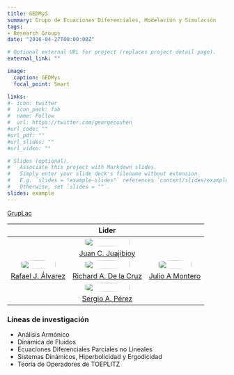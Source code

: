 ```yaml
---
title: GEDMyS
summary: Grupo de Ecuaciones Diferenciales, Modelación y Simulación
tags:
- Research Groups
date: "2016-04-27T00:00:00Z"

# Optional external URL for project (replaces project detail page).
external_link: ""

image:
  caption: GEDMys
  focal_point: Smart

links:
#- icon: twitter
#  icon_pack: fab
#  name: Follow
#  url: https://twitter.com/georgecushen
#url_code: ""
#url_pdf: ""
#url_slides: ""
#url_video: ""

# Slides (optional).
#   Associate this project with Markdown slides.
#   Simply enter your slide deck's filename without extension.
#   E.g. `slides = "example-slides"` references `content/slides/example-slides.md`.
#   Otherwise, set `slides = ""`.
slides: example
---
```


<style>
  #circleM
  {
  border-radius:50% 50% 50% 50%;
  width: 80%;
  }
</style>

[GrupLac](https://scienti.minciencias.gov.co/gruplac/jsp/visualiza/visualizagr.jsp?nro=00000000017763)

&nbsp;| Lider | &nbsp;
:---: | :---:| :---:
&nbsp;|[<img src ="https://matematicas.netlify.app/authors/juajibioy-j/avatar_hu4a3270082817f630a98bdf2cf7b3b5de_635101_270x270_fill_q90_lanczos_center.jpeg" id="circleM">](https://matematicas.netlify.app/authors/juajibioy-j/) | &nbsp;
&nbsp;| [Juan C. Juajibioy](https://matematicas.netlify.app/authors/juajibioy-j/) | &nbsp;
[<img src ="https://matematicas.netlify.app/authors/alvarez-r/avatar_hu358bd53a4da504809f653deb012f7fb8_79960_270x270_fill_q90_lanczos_center.jpg"  id="circleM">](https://matematicas.netlify.app/authors/alvarez-r/) |[<img src ="https://matematicas.netlify.app/authors/delacruz-r/avatar_hude5ca833c48592c845ff7cb66706361b_62206_270x270_fill_lanczos_center_2.png"  id="circleM">](https://matematicas.netlify.app/authors/delacruz-r/) | [<img src ="https://matematicas.netlify.app/authors/montero-j/avatar_hud28306c1ec572ccf164637a610c2e7da_57320_270x270_fill_lanczos_center_2.png"  id="circleM">](https://matematicas.netlify.app/authors/montero-j/)|
[Rafael J. Álvarez](https://matematicas.netlify.app/authors/alvarez-r/)|[Richard A. De la Cruz](https://matematicas.netlify.app/authors/delacruz-r/)| [Julio A Montero](https://matematicas.netlify.app/authors/montero-j/)
&nbsp;| [<img src ="https://matematicas.netlify.app/authors/perez-s/avatar_huca772564cf973dc7601bf7aedff0edf3_170224_270x270_fill_q90_lanczos_center.jpg" id="circleM">](https://matematicas.netlify.app/authors/perez-s/) | &nbsp;
&nbsp;|[Sergio A. Pérez](https://matematicas.netlify.app/authors/perez-s/) | &nbsp;


### Líneas de investigación

+  Análisis Armónico
+  Dinámica de Fluidos
+  Ecuaciones Diferenciales Parciales no Lineales
+  Sistemas Dinámicos, Hiperbolicidad y Ergodicidad
+  Teoría de Operadores de TOEPLITZ



